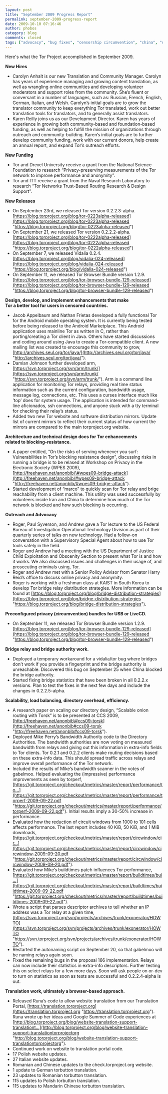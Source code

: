 ```yaml
---
layout: post
title: "September 2009 Progress Report"
permalink: september-2009-progress-report
date: 2009-10-10 07:16:46
author: phobos
category: blog
comments: closed
tags: ["advocacy", "bug fixes", "censorship circumvention", "china", "doj", "fbi", "iran", "performance improvements", "senators"]
---
```


Here's what the Tor Project accomplished in September 2009.

**New Hires**

<!-- more -->

-   Carolyn Anhalt is our new Translation and Community Manager. Carolyn has years of experience managing and growing content translation, as well as wrangling online communities and developing volunteer moderators and support roles from the community. She’s fluent or conversant in a number of languages, such as: Russian, French, English, German, Italian, and Welsh. Carolyn’s initial goals are to grow the translator community to keep everything Tor translated, work out better translation tools for translators, and to generally assist translators.
-   Karen Reilly joins us as our Development Director. Karen has years of experience in growing both community-based and foundation-based funding, as well as helping to fulfill the mission of organizations through outreach and community-building. Karen’s initial goals are to further develop community funding, work with our current donors, help create an annual report, and expand Tor’s outreach efforts.

**New Funding**

-   Tor and Drexel University receive a grant from the National Science Foundation to research “Privacy-preserving measurements of the Tor network to improve performance and anonymity”.
-   Tor and ITT receive a grant from the Naval Research Laboratory to research “Tor Networks Trust-Based Routing Research & Design Support”.

**New Releases**

-   On September 23rd, we released Tor version 0.2.2.3-alpha. [https://blog.torproject.org/blog/tor-0223alpha-released](https://blog.torproject.org/blog/tor-0223alpha-released "https://blog.torproject.org/blog/tor-0223alpha-released")
-   On September 21, we released Tor version 0.2.2.2-alpha. [https://blog.torproject.org/blog/tor-0222alpha-released](https://blog.torproject.org/blog/tor-0222alpha-released "https://blog.torproject.org/blog/tor-0222alpha-released")
-   On September 7, we released Vidalia 0.2.4. [https://blog.torproject.org/blog/vidalia-024-released](https://blog.torproject.org/blog/vidalia-024-released "https://blog.torproject.org/blog/vidalia-024-released")
-   On September 11, we released Tor Browser Bundle version 1.2.9. [https://blog.torproject.org/blog/tor-browser-bundle-129-released](https://blog.torproject.org/blog/tor-browser-bundle-129-released "https://blog.torproject.org/blog/tor-browser-bundle-129-released")

**Design, develop, and implement enhancements that make  
 Tor a better tool for users in censored countries.**

-   Jacob Appelbaum and Nathan Frietas developed a fully functional Tor for the Android mobile operating system. It is currently being tested before being released to the Android Marketplace. This Android application uses mainline Tor as written in C, rather than porting/creating a Tor client in Java. Others have started discussions and coding around using Java to create a Tor-compatible client. A new mailing list was created to encourage this community to grow, [http://archives.seul.org/tor/java/](http://archives.seul.org/tor/java/ "http://archives.seul.org/tor/java/").
-   Damian Johnson further developed arm, [https://svn.torproject.org/svn/arm/trunk/](https://svn.torproject.org/svn/arm/trunk/ "https://svn.torproject.org/svn/arm/trunk/"). Arm is a command line application for monitoring Tor relays, providing real time status information such as the current configuration, bandwidth usage, message log, connections, etc. This uses a curses interface much like ’top’ does for system usage. The application is intended for command-line aficionados, ssh connections, and anyone stuck with a tty terminal for checking their relay’s status.
-   Added two new Tor website and software distribution mirrors. Update list of current mirrors to reflect their current status of how current the mirrors are compared to the main torproject.org website.

**Architecture and technical design docs for Tor enhancements  
 related to blocking-resistance.**

-   A paper entitled, “On the risks of serving whenever you surf: Vulnerabilities in Tor’s blocking resistance design”, discussing risks in running a bridge is to be relased at Workshop on Privacy in the Electronic Society (WPES 2009), [http://freehaven.net/anonbib/\#wpes09-bridge-attack](http://freehaven.net/anonbib/#wpes09-bridge-attack "http://freehaven.net/anonbib/#wpes09-bridge-attack").
-   Started development of “marco” to quickly scan for Tor relay and brige reachability from a client machine. This utility was used successfully by volunteers inside Iran and China to determine how much of the Tor network is blocked and how such blocking is occurring.

**Outreach and Advocacy**

-   Roger, Paul Syverson, and Andrew gave a Tor lecture to the US Federal Bureau of Investigation Operational Technology Division as part of their quarterly series of talks on new technology. Had a follow-on conversation with a Supervisory Special Agent about how to use Tor tools safely in the field.
-   Roger and Andrew had a meeting with the US Department of Justice Child Exploitation and Obscenity Section to present what Tor is and how it works. We also discussed issues and challenges in their usage of, and prosecuting criminals using, Tor.
-   Roger and Andrew met with a Senior Policy Advisor from Senator Harry Reid’s office to discuss online privacy and anonymity.
-   Roger is working with a freshman class at KAIST in South Korea to develop Tor bridge relay distribution strategies. More information can be found at [https://blog.torproject.org/blog/bridge-distribution-strategies](https://blog.torproject.org/blog/bridge-distribution-strategies "https://blog.torproject.org/blog/bridge-distribution-strategies").

**Preconfigured privacy (circumvention) bundles for USB or LiveCD.**

-   On September 11, we released Tor Browser Bundle version 1.2.9. [https://blog.torproject.org/blog/tor-browser-bundle-129-released](https://blog.torproject.org/blog/tor-browser-bundle-129-released "https://blog.torproject.org/blog/tor-browser-bundle-129-released")

**Bridge relay and bridge authority work.**

-   Deployed a temporary workaround for a vidalia/tor bug where bridges don’t work if you provide a fingerprint and the bridge authority is unreachable. Discovered this bug on September 25 when China blocked the bridge authority.
-   Started fixing bridge statistics that have been broken in all 0.2.2.x versions. Plan to test the fixes in the next few days and include the changes in 0.2.2.5-alpha.

**Scalability, load balancing, directory overhead, efficiency.**

-   A research paper on scaling our directory design, “Scalable onion routing with Torsk” is to be presented at CCS 2009, [http://freehaven.net/anonbib\#ccs09-torsk](http://freehaven.net/anonbib#ccs09-torsk "http://freehaven.net/anonbib#ccs09-torsk").
-   Deployed Mike Perry’s Bandwidth Authority code to the Directory Authorities. The bandwidth authorities are now voting on measured bandwidth from relays and giving out this information in extra-info fields to Tor clients. Tor 0.2.1 and 0.2.2 clients make routing decisions based on these extra-info data. This should spread traffic across relays and improve overall performance of the Tor network.
-   Included the results of Mike’s bandwidth scanner in the votes of gabelmoo. Helped evaluating the (impressive) performance improvements as seen by torperf, [https://git.torproject.org/checkout/metrics/master/report/performance/to...](https://git.torproject.org/checkout/metrics/master/report/performance/torperf-2009-09-22.pdf "https://git.torproject.org/checkout/metrics/master/report/performance/torperf-2009-09-22.pdf"). Initial results imply a 30-50% increase in performance.
-   Evaluated how the reduction of circuit windows from 1000 to 101 cells affects performance. The last report includes 40 KiB, 50 KiB, and 1 MiB downloads, [https://git.torproject.org/checkout/metrics/master/report/circwindow/cir...](https://git.torproject.org/checkout/metrics/master/report/circwindow/circwindow-2009-09-20.pdf "https://git.torproject.org/checkout/metrics/master/report/circwindow/circwindow-2009-09-20.pdf").
-   Evaluated how Mike’s buildtimes patch influences Tor performance, [https://git.torproject.org/checkout/metrics/master/report/buildtimes/bui...](https://git.torproject.org/checkout/metrics/master/report/buildtimes/buildtimes-2009-09-22.pdf "https://git.torproject.org/checkout/metrics/master/report/buildtimes/buildtimes-2009-09-22.pdf").
-   Wrote a script that parses descriptor archives to tell whether an IP address was a Tor relay at a given time, [https://svn.torproject.org/svn/projects/archives/trunk/exonerator/HOWTO](https://svn.torproject.org/svn/projects/archives/trunk/exonerator/HOWTO "https://svn.torproject.org/svn/projects/archives/trunk/exonerator/HOWTO").
-   Restarted the autonaming script on September 20, so that gabelmoo will be naming relays again soon.
-   Fixed the remaining bugs in the proposal 166 implementation. Relays can now include their statistics in extra-info descriptors. Further testing this on select relays for a few more days. Soon will ask people on or-dev to turn on statistics as soon as tests are successful and 0.2.2.4-alpha is out.

**Translation work, ultimately a browser-based approach.**

-   Released Runa’s code to allow website translation from our Translation Portal, [https://translation.torproject.org](https://translation.torproject.org "https://translation.torproject.org"). Runa wrote up her ideas and Google Summer of Code experiences at [http://blog.torproject.org/blog/website-translation-support-translationt...](http://blog.torproject.org/blog/website-translation-support-translationtorprojectorg "http://blog.torproject.org/blog/website-translation-support-translationtorprojectorg").
-   Continued work on website to translation portal code.
-   17 Polish website updates.
-   27 Italian website updates.
-   Romanian and Chinese updates to the check.torproject.org website.
-   1 update to German torbutton translation.
-   23 updates to Romanian torbutton translation.
-   115 updates to Polish torbutton translation.
-   115 updates to Mandarin Chinese torbutton translation.

